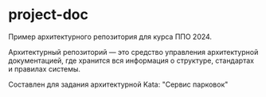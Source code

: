 # project-doc

Пример архитектурного репозитория для курса ППО 2024. 

Архитектурный репозиторий — это средство управления архитектурной документацией, где хранится вся информация о структуре, стандартах и правилах системы.

Составлен для задания архитектурной Kata: "Сервис парковок"
